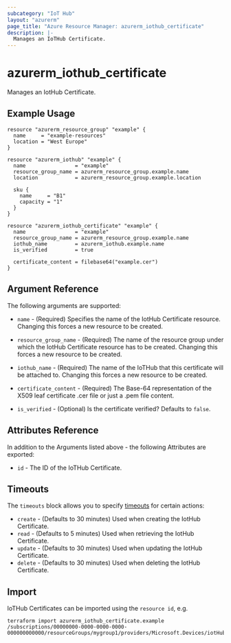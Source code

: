 ```yaml
---
subcategory: "IoT Hub"
layout: "azurerm"
page_title: "Azure Resource Manager: azurerm_iothub_certificate"
description: |-
  Manages an IoTHub Certificate.
---
```


# azurerm_iothub_certificate

Manages an IotHub Certificate.

## Example Usage

```hcl
resource "azurerm_resource_group" "example" {
  name     = "example-resources"
  location = "West Europe"
}

resource "azurerm_iothub" "example" {
  name                = "example"
  resource_group_name = azurerm_resource_group.example.name
  location            = azurerm_resource_group.example.location

  sku {
    name     = "B1"
    capacity = "1"
  }
}

resource "azurerm_iothub_certificate" "example" {
  name                = "example"
  resource_group_name = azurerm_resource_group.example.name
  iothub_name         = azurerm_iothub.example.name
  is_verified         = true

  certificate_content = filebase64("example.cer")
}
```

## Argument Reference

The following arguments are supported:

* `name` - (Required) Specifies the name of the IotHub Certificate resource. Changing this forces a new resource to be created.

* `resource_group_name` - (Required) The name of the resource group under which the IotHub Certificate resource has to be created. Changing this forces a new resource to be created.

* `iothub_name` - (Required) The name of the IoTHub that this certificate will be attached to. Changing this forces a new resource to be created.

* `certificate_content` - (Required) The Base-64 representation of the X509 leaf certificate .cer file or just a .pem file content.

* `is_verified` - (Optional) Is the certificate verified? Defaults to `false`.

## Attributes Reference

In addition to the Arguments listed above - the following Attributes are exported:

* `id` - The ID of the IoTHub Certificate.

## Timeouts

The `timeouts` block allows you to specify [timeouts](https://www.terraform.io/language/resources/syntax#operation-timeouts) for certain actions:

* `create` - (Defaults to 30 minutes) Used when creating the IotHub Certificate.
* `read` - (Defaults to 5 minutes) Used when retrieving the IotHub Certificate.
* `update` - (Defaults to 30 minutes) Used when updating the IotHub Certificate.
* `delete` - (Defaults to 30 minutes) Used when deleting the IotHub Certificate.

## Import

IoTHub Certificates can be imported using the `resource id`, e.g.

```shell
terraform import azurerm_iothub_certificate.example /subscriptions/00000000-0000-0000-0000-000000000000/resourceGroups/mygroup1/providers/Microsoft.Devices/iotHubs/example/certificates/example
```
